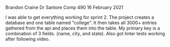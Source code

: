 Brandon Craine
Dr Santore
Comp 490
16 February 2021


I was able to get everything working for sprint 2. The project creates a database and one table named "college". It then takes all 3000+ entries gathered from the api and places them into the table. My primary key is a combination of 3 fields. (name, city, and state). Also got linter tests working after following video. 


